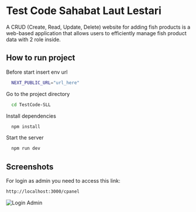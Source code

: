 
# Test Code Sahabat Laut Lestari

A CRUD (Create, Read, Update, Delete) website for adding fish products is a web-based application that allows users to efficiently manage fish product data with 2 role inside.


## How to run project

Before start insert env url 

```bash
  NEXT_PUBLIC_URL="url_here"
```

Go to the project directory

```bash
  cd TestCode-SLL
```

Install dependencies

```bash
  npm install
```

Start the server

```bash
  npm run dev
```


## Screenshots

For login as admin you need to access this link:
```bash
http://localhost:3000/cpanel
```
![Login Admin](https://res.cloudinary.com/dwravlqx0/image/upload/v1715810430/dy0vgmgryw7zjfagtdwi.png)


